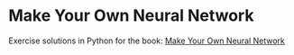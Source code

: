 # Make Your Own Neural Network
Exercise solutions in Python for the book: [Make Your Own Neural Network](https://www.amazon.com/Make-Your-Own-Neural-Network-ebook/dp/B01EER4Z4G)
